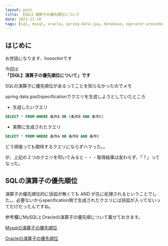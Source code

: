 ```yaml
---
layout: post
title: 【SQL】演算子の優先順位について
date: 2021-11-10
tags: [sql, mysql, oracle, spring-data-jpa, database, operator-precedence]
---
```


## はじめに

お世話になります、hosochinです

今回は  
**「【SQL】演算子の優先順位について」です**

SQLの演算子に優先順位があるってことを知らなかったのでメモ

spring data jpaのspecificationでクエリを生成しようとしていたところ

* 生成したいクエリ

```sql
SELECT * FROM WHERE 条件A OR (条件B AND 条件C)
```

* 実際に生成されたクエリ

```sql
SELECT * FROM WHERE 条件A OR 条件B AND 条件C
```

どう頑張っても期待するクエリにならずハマった。。

が、上記の２つのクエリを叩いてみると・・・取得結果は変わらず、「？」ってなった。

## SQLの演算子の優先順位

演算子の優先順位的に括弧が無くても AND が先に処理されるということでした。。必要ないからspecification側で生成されたクエリには括弧が入ってないってだけだったんですね。

参考欄にMySQLとOracleの演算子の優先順について載せておきます。

[Mysqlの演算子の優先順位](https://dev.mysql.com/doc/refman/5.6/ja/operator-precedence.html)

[Oracleの演算子の優先順位](https://docs.oracle.com/cd/E53235_01/server.761/es_eql/src/ceql_expr_precedence_rules.html)